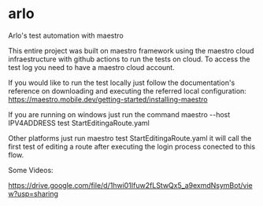 # arlo
Arlo's test automation with maestro

This entire project was built on maestro framework using the maestro cloud infraestructure with github actions to run the tests on cloud. To access the test log you need to have a maestro cloud account.

If you would like to run the test locally just follow the documentation's reference on downloading and executing the referred local configuration:
https://maestro.mobile.dev/getting-started/installing-maestro

If you are running on windows just run the command maestro --host IPV4ADDRESS test StartEditingaRoute.yaml


Other platforms just run maestro test StartEditingaRoute.yaml it will call the first test of editing a route after executing the login process conected to this flow.

Some Videos:

https://drive.google.com/file/d/1hwi01Ifuw2fLStwQx5_a9exmdNsymBot/view?usp=sharing
